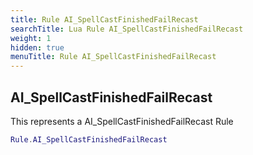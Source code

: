 ```yaml
---
title: Rule AI_SpellCastFinishedFailRecast
searchTitle: Lua Rule AI_SpellCastFinishedFailRecast
weight: 1
hidden: true
menuTitle: Rule AI_SpellCastFinishedFailRecast
---
```

## AI_SpellCastFinishedFailRecast

This represents a AI_SpellCastFinishedFailRecast Rule
```lua
Rule.AI_SpellCastFinishedFailRecast
```